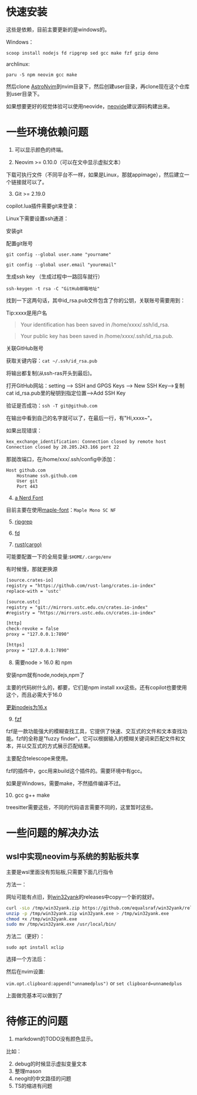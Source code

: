 # 快速安装

这些是依赖，目前主要更新的是windows的。

Windows：

`scoop install nodejs fd ripgrep sed gcc make fzf gzip deno`

archlinux:

`paru -S npm neovim gcc make`

然后clone [AstroNvim](https://docs.astronvim.com)到nvim目录下，然后创建user目录，再clone现在这个仓库到user目录下。

如果想要更好的视觉体验可以使用neovide，[neovide](https://neovide.dev/installation.html)建议源码构建出来。

# 一些环境依赖问题

1. 可以显示颜色的终端。

2. Neovim >= 0.10.0（可以在文中显示虚拟文本）

下载可执行文件（不同平台不一样，如果是Linux，那就appimage），然后建立一个链接就可以了。

3. Git >= 2.19.0

copilot.lua插件需要git来登录：

Linux下需要设置ssh通道：

安装git

配置git账号

`git config --global user.name "yourname"`

`git config --global user.email "youremail"`

生成ssh key （生成过程中一路回车就行）

`ssh-keygen -t rsa -C "GitHub邮箱地址"`

找到一下这两句话，其中id_rsa.pub文件包含了你的公钥，关联账号需要用到：

Tip:xxxx是用户名

> Your identification has been saved in /home/xxxx/.ssh/id_rsa.

> Your public key has been saved in /home/xxxx/.ssh/id_rsa.pub.

关联GitHub账号

获取关键内容：`cat ~/.ssh/id_rsa.pub`

将输出都复制(从ssh-ras开头到最后)。

打开GitHub网站：setting --> SSH and GPGS Keys --> New SSH Key-->复制cat id_rsa.pub里的秘钥到指定位置-->Add SSH Key

验证是否成功：`ssh -T git@github.com`

在输出中看到自己的名字就可以了，在最后一行，有"Hi,xxxx~"。

如果出现错误：

```bash
kex_exchange_identification: Connection closed by remote host
Connection closed by 20.205.243.166 port 22
```

那就改端口，在/home/xxx/.ssh/config中添加：

```bash
Host github.com
    Hostname ssh.github.com
    User git
    Port 443
```

4. [a Nerd Font](https://www.nerdfonts.com/)

目前主要在使用[maple-font](https://github.com/subframe7536/Maple-font)：`Maple Mono SC NF`

5. [ripgrep](https://github.com/BurntSushi/ripgrep)

6. [fd](https://github.com/sharkdp/fd)

7. [rust(cargo)](https://www.rust-lang.org/tools/install)

可能要配置一下的全局变量:`$HOME/.cargo/env`

有时候慢，那就更换源

```txt
[source.crates-io]
registry = "https://github.com/rust-lang/crates.io-index"
replace-with = 'ustc'

[source.ustc]
registry = "git://mirrors.ustc.edu.cn/crates.io-index"
#registry = "https://mirrors.ustc.edu.cn/crates.io-index"

[http]
check-revoke = false
proxy = "127.0.0.1:7890"

[https]
proxy = "127.0.0.1:7890"
```

8. 需要node > 16.0 和 npm

安装npm就有node,nodejs,npm了

主要的代码树什么的，都要，它们是npm install xxx这些。还有copilot也要使用这个，而且必需大于16.0

[更新nodejs为16.x](https://joshtronic.com/2021/05/09/how-to-install-nodejs-16-on-ubuntu-2004-lts/)

9. [fzf](https://github.com/junegunn/fzf#installation)

fzf是一款功能强大的模糊查找工具，它提供了快速、交互式的文件和文本查找功能。fzf的全称是"fuzzy finder"，它可以根据输入的模糊关键词来匹配文件和文本，并以交互式的方式展示匹配结果。

主要配合telescope来使用。

fzf的插件中，gcc用来build这个插件的。需要环境中有gcc。

如果是Windows，需要make，不然插件编译不过。

10. gcc g++ make

treesitter需要这些，不同的代码语言需要不同的，这里暂时这些。

# 一些问题的解决办法

## wsl中实现neovim与系统的剪贴板共享

主要是wsl里面没有剪贴板,只需要下面几行指令

方法一：

网址可能有点旧，到[win32yank](https://github.com/equalsraf/win32yank)的releases中copy一个新的就好。

```bash
curl -sLo /tmp/win32yank.zip https://github.com/equalsraf/win32yank/releases/download/v0.1.1/win32yank-x64.zip
unzip -p /tmp/win32yank.zip win32yank.exe > /tmp/win32yank.exe
chmod +x /tmp/win32yank.exe
sudo mv /tmp/win32yank.exe /usr/local/bin/
```

方法二（更好）：

`sudo apt install xclip`

选择一个方法后：

然后在nvim设置:

`vim.opt.clipboard:append("unnamedplus")`
or
`set clipboard=unnamedplus`

上面做完基本可以做到了

# 待修正的问题

1. markdown的TODO没有颜色显示。

比如：

<!-- TODO: FOOOJJ -->

2. debug的时候显示虚拟变量文本
3. 整理mason
4. neogit的中文路径的问题
5. TS的缩进有问题
